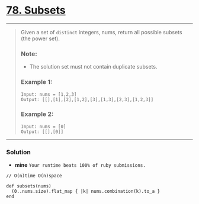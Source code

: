 # [78. Subsets](https://leetcode.com/problems/subsets/description/)


---

> Given a set of `distinct` integers, nums, return all possible subsets (the power set).
>
> ### Note:
> * The solution set must not contain duplicate subsets.
>
> ### Example 1:
> ```
> Input: nums = [1,2,3]
> Output: [[],[1],[2],[1,2],[3],[1,3],[2,3],[1,2,3]]
> ```
>
> ### Example 2:
> ```
> Input: nums = [0]
> Output: [[],[0]]
> ```

---

### Solution
* **mine**  `Your runtime beats 100% of ruby submissions.`
```
// O(n)time O(n)space

def subsets(nums)
  (0..nums.size).flat_map { |k| nums.combination(k).to_a }
end
```